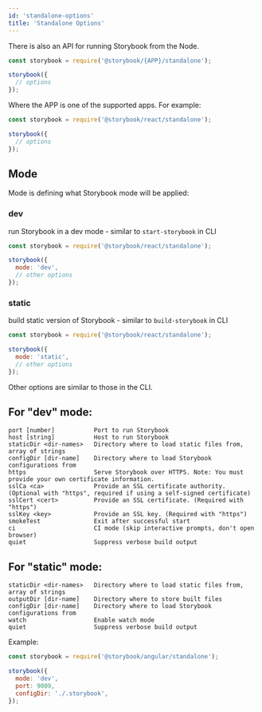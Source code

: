```yaml
---
id: 'standalone-options'
title: 'Standalone Options'
---
```


There is also an API for running Storybook from the Node.

```js
const storybook = require('@storybook/{APP}/standalone');

storybook({
  // options
});
``` 

Where the APP is one of the supported apps. For example:

```js
const storybook = require('@storybook/react/standalone');

storybook({
  // options
});
``` 

## Mode

Mode is defining what Storybook mode will be applied:

### dev

run Storybook in a dev mode - similar to `start-storybook` in CLI

```js
const storybook = require('@storybook/react/standalone');

storybook({
  mode: 'dev',
  // other options
});
```    

### static

build static version of Storybook - similar to `build-storybook` in CLI

```js
const storybook = require('@storybook/react/standalone');

storybook({
  mode: 'static',
  // other options
});
```    

Other options are similar to those in the CLI.

## For "dev" mode:

```plaintext
port [number]           Port to run Storybook
host [string]           Host to run Storybook
staticDir <dir-names>   Directory where to load static files from, array of strings
configDir [dir-name]    Directory where to load Storybook configurations from
https                   Serve Storybook over HTTPS. Note: You must provide your own certificate information.
sslCa <ca>              Provide an SSL certificate authority. (Optional with "https", required if using a self-signed certificate)
sslCert <cert>          Provide an SSL certificate. (Required with "https")
sslKey <key>            Provide an SSL key. (Required with "https")
smokeTest               Exit after successful start
ci                      CI mode (skip interactive prompts, don't open browser)
quiet                   Suppress verbose build output
```

## For "static" mode:

```plaintext
staticDir <dir-names>   Directory where to load static files from, array of strings
outputDir [dir-name]    Directory where to store built files
configDir [dir-name]    Directory where to load Storybook configurations from
watch                   Enable watch mode
quiet                   Suppress verbose build output
```

Example: 

```js
const storybook = require('@storybook/angular/standalone');

storybook({
  mode: 'dev',
  port: 9009,
  configDir: './.storybook',
});
```

